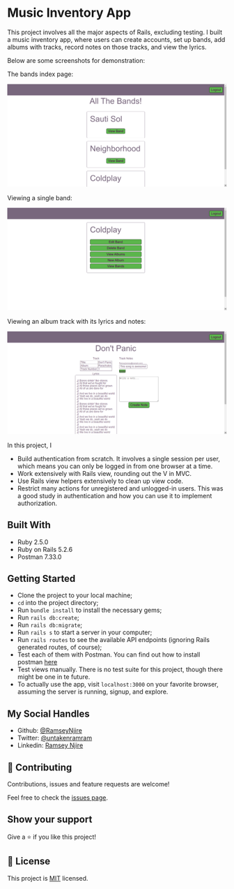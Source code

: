 # Music Inventory App

This project involves all the major aspects of Rails, excluding testing. I built a music inventory app, where users can create accounts, set up bands, add albums with tracks, record notes on those tracks, and view the lyrics.

Below are some screenshots for demonstration:

The bands index page:

![bands index page](images/bands_page.png)

Viewing a single band:

![band view page](images/band_view_page.png)

Viewing an album track with its lyrics and notes:

![track view page](images/track_view_page.png)

In this project, I

- Build authentication from scratch. It involves a single session per user, which means you can only be logged in from one browser at a time.
- Work extensively with Rails view, rounding out the V in MVC.
- Use Rails view helpers extensively to clean up view code.
- Restrict many actions for unregistered and unlogged-in users. This was a good study in authentication and how you can use it to implement authorization.

## Built With

- Ruby 2.5.0
- Ruby on Rails 5.2.6
- Postman 7.33.0

## Getting Started
- Clone the project to your local machine;
- `cd` into the project directory;
- Run `bundle install` to install the necessary gems;
- Run `rails db:create`;
- Run `rails db:migrate`;
- Run `rails s` to start a server in your computer;
- Run `rails routes` to see the available API endpoints (ignoring Rails generated routes, of course);
- Test each of them with Postman. You can find out how to install postman [here](https://www.getpostman.com/)
- Test views manually. There is no test suite for this project, though there might be one in te future.
- To actually use the app, visit `localhost:3000` on your favorite browser, assuming the server is running, signup, and explore.

## My Social Handles

- Github: [@RamseyNjire](https://github.com/RamseyNjire)
- Twitter: [@untakenramram](https://twitter.com/untakenramram)
- Linkedin: [Ramsey Njire](https://www.linkedin.com/in/ramsey-njire-51984931/)

## 🤝 Contributing

Contributions, issues and feature requests are welcome!

Feel free to check the [issues page](issues/).

## Show your support

Give a ⭐️ if you like this project!

## 📝 License

This project is [MIT](lic.url) licensed.


